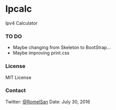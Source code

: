 # Ipcalc
Ipv4 Calculator

### TO DO
- Maybe changing from Skeleton to BootStrap...
- Maybe improving print.css

### License
MIT License

### Contact
Twitter: [@RomelSan](http://www.twitter.com/RomelSan)
Date: July 30, 2016
